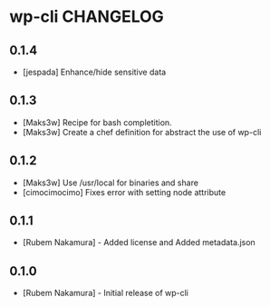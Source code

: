 wp-cli CHANGELOG
================

0.1.4
-----

- [jespada] Enhance/hide sensitive data

0.1.3
-----

- [Maks3w] Recipe for bash completition.
- [Maks3w] Create a chef definition for abstract the use of wp-cli

0.1.2
-----
- [Maks3w] Use /usr/local for binaries and share
- [cimocimocimo] Fixes error with setting node attribute

0.1.1
-----
- [Rubem Nakamura] - Added license and Added metadata.json

0.1.0
-----
- [Rubem Nakamura] - Initial release of wp-cli
